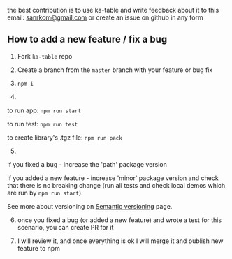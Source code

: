 the best contribution is to use ka-table and write feedback about it to this email: sanrkom@gmail.com
or create an issue on github in any form



## How to add a new feature / fix a bug
<a  name="develop"></a>
1) Fork <code>ka-table</code> repo

2) Create a branch from the <code>master</code> branch with your feature or bug fix

3) <code>npm i</code>

4)
to run app: <code>npm run start</code>

to run test: <code>npm run test</code>

to create library's .tgz file: <code>npm run pack</code>

5)
if you fixed a bug - increase the 'path' package version

if you added a new feature - increase 'minor' package version and check that there is no breaking change (run all tests and check local demos which are run by <code>npm run start</code>).

See more about versioning on [Semantic versioning](https://semver.org/) page.

6) once you fixed a bug (or added a new feature) and wrote a test for this scenario, you can create PR for it

7) I will review it, and once everything is ok I will merge it and publish new feature to npm